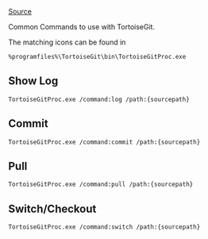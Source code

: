 
[Source](https://tortoisegit.org/docs/tortoisegit/tgit-automation.html)

Common Commands to use with TortoiseGit. 

The matching icons can be found in 
```
%programfiles%\TortoiseGit\bin\TortoiseGitProc.exe
```
## Show Log

```
TortoiseGitProc.exe /command:log /path:{sourcepath}
```

## Commit

```
TortoiseGitProc.exe /command:commit /path:{sourcepath}
```

## Pull

```
TortoiseGitProc.exe /command:pull /path:{sourcepath}
```

## Switch/Checkout

```
TortoiseGitProc.exe /command:switch /path:{sourcepath}
```

